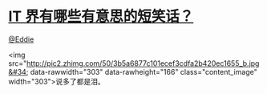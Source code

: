 
#  [IT 界有哪些有意思的短笑话？](https://zhihu.com/questions/20792375)



[@Eddie](https://zhihu.com/people/bcc4d435d50313df6674092af6ed3eae)

&lt;img src=&#34;http://pic2.zhimg.com/50/3b5a6877c101ecef3cdfa2b420ec1655_b.jpg&#34; data-rawwidth=&#34;303&#34; data-rawheight=&#34;166&#34; class=&#34;content_image&#34; width=&#34;303&#34;&gt;说多了都是泪。